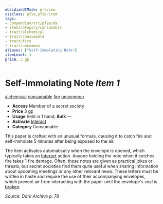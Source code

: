 ```yaml
---
obsidianUIMode: preview
cssclass: pf2e,pf2e-item
tags:
- compendium/src/pf2e/da
- item/category/consumable
- trait/alchemical
- trait/consumable
- trait/fire
- trait/uncommon
aliases: ["Self-Immolating Note"]
itemLevel: 1
price: 3 gp
---
```

# Self-Immolating Note *Item 1*  
[alchemical](../../../rules/traits/alchemical.md)  [consumable](../../../rules/traits/consumable.md)  [fire](../../../rules/traits/fire.md)  [uncommon](../../../rules/traits/uncommon.md)  

- **Access** Member of a secret society
- **Price** 3 gp
- **Usage** held in 1 hand; **Bulk** —
- **Activate** [Interact](../../../rules/actions/interact.md)
- **Category** Consumable

This paper is crafted with an unusual formula, causing it to catch fire and self-immolate 5 minutes after being exposed to the air.

The item activates automatically when the envelope is opened, which typically takes an [Interact](../../../rules/actions/interact.md) action. Anyone holding the note when it catches fire takes 1 fire damage. Often, these notes are given as practical jokes or threats, but secret societies find them quite useful when sharing information about upcoming meetings or any other relevant news. These letters must be written in haste and require the use of their accompanying envelopes, which prevent air from interacting with the paper until the envelope's seal is [broken](../../../rules/conditions.md#Broken).

*Source: Dark Archive p. 78*